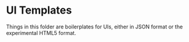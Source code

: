 # UI Templates
Things in this folder are boilerplates for UIs, either in JSON format or the experimental HTML5 format.
